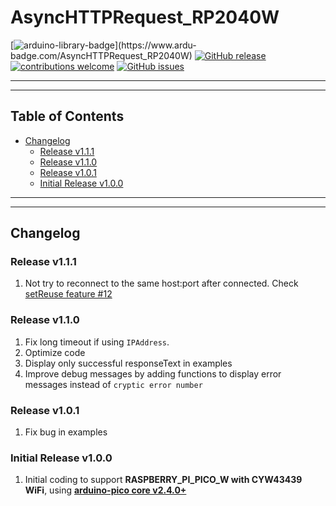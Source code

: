 # AsyncHTTPRequest_RP2040W

[![arduino-library-badge](https://www.ardu-badge.com/badge/AsyncHTTPRequest_RP2040W.svg?)](https://www.ardu-badge.com/AsyncHTTPRequest_RP2040W)
[![GitHub release](https://img.shields.io/github/release/khoih-prog/AsyncHTTPRequest_RP2040W.svg)](https://github.com/khoih-prog/AsyncHTTPRequest_RP2040W/releases)
[![contributions welcome](https://img.shields.io/badge/contributions-welcome-brightgreen.svg?style=flat)](#Contributing)
[![GitHub issues](https://img.shields.io/github/issues/khoih-prog/AsyncHTTPRequest_RP2040W.svg)](http://github.com/khoih-prog/AsyncHTTPRequest_RP2040W/issues)

---
---

## Table of Contents

* [Changelog](#changelog)
  * [Release v1.1.1](#Release-v111)
  * [Release v1.1.0](#Release-v110)
  * [Release v1.0.1](#Release-v101)
  * [Initial Release v1.0.0](#Initial-Release-v100)

---
---

## Changelog

### Release v1.1.1

1. Not try to reconnect to the same host:port after connected. Check [setReuse feature #12](https://github.com/khoih-prog/AsyncHTTPSRequest_Generic/issues/12)

### Release v1.1.0

1. Fix long timeout if using `IPAddress`.
2. Optimize code
3. Display only successful responseText in examples
4. Improve debug messages by adding functions to display error messages instead of `cryptic error number`


### Release v1.0.1

1. Fix bug in examples

### Initial Release v1.0.0

1. Initial coding to support **RASPBERRY_PI_PICO_W with CYW43439 WiFi**, using [**arduino-pico core v2.4.0+**](https://github.com/earlephilhower/arduino-pico)
